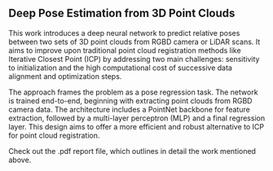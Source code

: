 ## Deep Pose Estimation from 3D Point Clouds


This work introduces a deep neural network to predict relative poses between two sets of 3D point clouds from RGBD camera or LiDAR scans. It aims to improve upon traditional point cloud registration methods like Iterative Closest Point (ICP) by addressing two main challenges: sensitivity to initialization and the high computational cost of successive data alignment and optimization steps.

The approach frames the problem as a pose regression task. The network is trained end-to-end, beginning with extracting point clouds from RGBD camera data. The architecture includes a PointNet backbone for feature extraction, followed by a multi-layer perceptron (MLP) and a final regression layer. This design aims to offer a more efficient and robust alternative to ICP for point cloud registration.

Check out the .pdf report file, which outlines in detail the work mentioned above.
